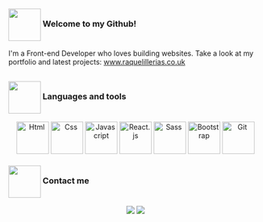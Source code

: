 <!----------------------------------------------------------Greetings card & ConnectionBadges---------------------------------------------------------> 
 
 
###  <img align="center" height="64" width="64" src="https://img.icons8.com/bubbles/100/000000/document.png"/> Welcome to my Github!
I'm a Front-end Developer who loves building websites. Take a look at my portfolio and latest projects: <a href="https://www.raquelillerias.co.uk"  target="_blank">www.raquelillerias.co.uk</a>
 ## 
<!---------------------------------------------------------------------Current Goals-------------------------------------------------------------------> 

 ### <img align="center" height="64" width="64" src="https://img.icons8.com/bubbles/100/000000/opened-folder.png"/> Languages and tools
 
 <div align="center">
  <img align="center" height="64" width="64" title="Html" src="https://cdn.jsdelivr.net/gh/devicons/devicon/icons/html5/html5-original-wordmark.svg" />
  <img align="center" height="64" width="64" title="Css" src="https://cdn.jsdelivr.net/gh/devicons/devicon/icons/css3/css3-original-wordmark.svg" />
  <img align="center" height="64" width="64" title="Javascript" src="https://cdn.jsdelivr.net/gh/devicons/devicon/icons/javascript/javascript-original.svg" />
  <img align="center" height="64" width="64" title="React.js" src="https://cdn.jsdelivr.net/gh/devicons/devicon/icons/react/react-original-wordmark.svg" />
  <img align="center" height="64" width="64" title="Sass" src="https://cdn.jsdelivr.net/gh/devicons/devicon/icons/sass/sass-original.svg" />
   <img align="center" height="64" width="64" title="Bootstrap" src="https://cdn.jsdelivr.net/gh/devicons/devicon/icons/bootstrap/bootstrap-original-wordmark.svg" />
   <img align="center" height="64" width="64" title="Git" src="https://cdn.jsdelivr.net/gh/devicons/devicon/icons/git/git-original-wordmark.svg" />
 </div>
 
 <!---------------------------------------------------------------------Contact-------------------------------------------------------------------> 
 ### <img align="center" height="64" width="64" src="https://img.icons8.com/bubbles/100/000000/contacts.png"/> Contact me
 
  <div align="center"> 
  <a href="https://es.linkedin.com/in/raquel-iller%C3%ADas-g%C3%B3mez-44a94959?original_referer=" target="_blank" title="My LinkedIn!" ><img src="https://img.shields.io/badge/LinkedIn-0077B5?style=for-the-badge&logo=linkedin&logoColor=white"></a>
  <a href="mailto:raquel.illerias@gmail.com" target="_blank" title="Email me at raquel.illerias@gmail.com"><img src="https://img.shields.io/badge/Gmail-D14836?style=for-the-badge&logo=gmail&logoColor=white"></a>
 </div>

